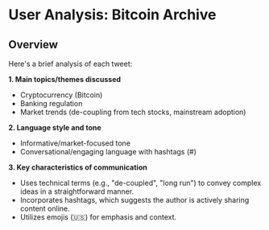 # User Analysis: Bitcoin Archive

## Overview

Here's a brief analysis of each tweet:

**1. Main topics/themes discussed**

- Cryptocurrency (Bitcoin)
- Banking regulation
- Market trends (de-coupling from tech stocks, mainstream adoption)

**2. Language style and tone**

- Informative/market-focused tone
- Conversational/engaging language with hashtags (#)

**3. Key characteristics of communication**

- Uses technical terms (e.g., "de-coupled", "long run") to convey complex ideas in a straightforward manner.
- Incorporates hashtags, which suggests the author is actively sharing content online.
- Utilizes emojis (🇺🇸) for emphasis and context.